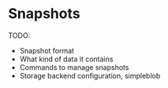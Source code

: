 # Snapshots

TODO:

- Snapshot format
- What kind of data it contains
- Commands to manage snapshots
- Storage backend configuration, simpleblob



